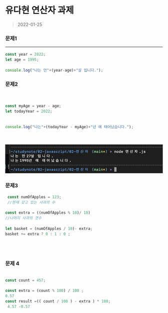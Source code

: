 # 유다현 연산자 과제
> 2022-01-25
### 문제1
---
```javascript
const year = 2022;
let age = 1995;

console.log("나는 만"+(year-age)+"살 입니다.");


```

### 문제2

```javascript


const myAge = year - age;
let todayYear = 2022;


console.log("나는"+(todayYear - myAge)+"년 에 태어났습니다.");




```
![문제1 결과](img.png)


### 문제3

```javascript 
 const numOfApples = 123;
 //현재 갖고 있는 사과의 수

const extra = ((numOfApples % 10)/ 10)
//나머지 사과의 갯수

let basket = (numOfApples / 10)- extra;
basket += extra ? 0 : 1 : 0 ;


 
```


### 문제 4

```javascript 

const count = 457;

const extra = (count % 100) / 100 ;
0.57
const result =(( count / 100 ) - extra ) * 100;
 4.57 -0.57 

```



